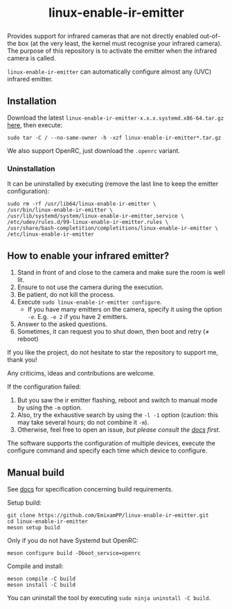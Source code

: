# <p align=center>linux-enable-ir-emitter</p>

Provides support for infrared cameras that are not directly enabled out-of-the box (at the very least, the kernel must recognise your infrared camera). The purpose of this repository is to activate the emitter when the infrared camera is called.

`linux-enable-ir-emitter` can automatically configure almost any (UVC) infrared emitter.

## Installation
Download the latest `linux-enable-ir-emitter-x.x.x.systemd.x86-64.tar.gz` [here](https://github.com/EmixamPP/linux-enable-ir-emitter/releases/latest), then execute:
```
sudo tar -C / --no-same-owner -h -xzf linux-enable-ir-emitter*.tar.gz
```

We also support OpenRC, just download the `.openrc` variant.

### Uninstallation
It can be uninstalled by executing (remove the last line to keep the emitter configuration):
```
sudo rm -rf /usr/lib64/linux-enable-ir-emitter \
/usr/bin/linux-enable-ir-emitter \
/usr/lib/systemd/system/linux-enable-ir-emitter.service \
/etc/udev/rules.d/99-linux-enable-ir-emitter.rules \
/usr/share/bash-completition/completitions/linux-enable-ir-emitter \
/etc/linux-enable-ir-emitter
```

## How to enable your infrared emitter?
1. Stand in front of and close to the camera and make sure the room is well lit.
2. Ensure to not use the camera during the execution.
3. Be patient, do not kill the process.
4. Execute `sudo linux-enable-ir-emitter configure`.
    * If you have many emitters on the camera, specify it using the option `-e`. E.g. `-e 2` if you have 2 emitters.
5. Answer to the asked questions.
6. Sometimes, it can request you to shut down, then boot and retry ($\neq$ reboot)

If you like the project, do not hesitate to star the repository to support me, thank you!

Any criticims, ideas and contributions are welcome.

If the configuration failed:
1. But you saw the ir emitter flashing, reboot and switch to manual mode by using the `-m` option.
2. Also, try the exhaustive search by using the `-l -1` option (caution: this may take several hours; do not combine it `-m`).
3. Otherwise, feel free to open an issue, *but please consult the [docs](docs/README.md) first*.

The software supports the configuration of multiple devices, execute the configure command and specify each time which device to configure.

## Manual build
See [docs](docs/requirements.md) for specification concerning build requirements.

Setup build:
```
git clone https://github.com/EmixamPP/linux-enable-ir-emitter.git
cd linux-enable-ir-emitter
meson setup build
```

Only if you do not have Systemd but OpenRC:
```
meson configure build -Dboot_service=openrc
```

Compile and install:
```
meson compile -C build
meson install -C build
```

You can uninstall the tool by executing `sudo ninja uninstall -C build`. 
